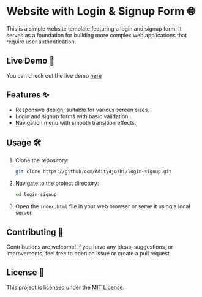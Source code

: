 


# Website with Login & Signup Form 🌐

This is a simple website template featuring a login and signup form. It serves as a foundation for building more complex web applications that require user authentication.

## Live Demo 🚀

You can check out the live demo [here](#) 

## Features ✨

- Responsive design, suitable for various screen sizes.
- Login and signup forms with basic validation.
- Navigation menu with smooth transition effects.

## Usage 🛠️

1. Clone the repository:

   ```bash
   git clone https://github.com/Adity4joshi/login-signup.git
   ```

2. Navigate to the project directory:

   ```bash
   cd login-signup
   ```

3. Open the `index.html` file in your web browser or serve it using a local server.

## Contributing 🤝

Contributions are welcome! If you have any ideas, suggestions, or improvements, feel free to open an issue or create a pull request.

## License 📝

This project is licensed under the [MIT License](LICENSE).
